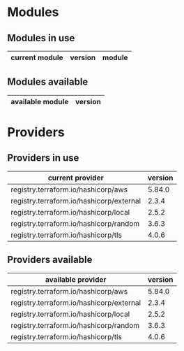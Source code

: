 # Modules

## Modules in use

current module | version | module
-------------- | ------- | ------

## Modules available

available module | version
---------------- | -------

# Providers

## Providers in use

current provider | version
---------------- | -------
registry.terraform.io/hashicorp/aws | 5.84.0
registry.terraform.io/hashicorp/external | 2.3.4
registry.terraform.io/hashicorp/local | 2.5.2
registry.terraform.io/hashicorp/random | 3.6.3
registry.terraform.io/hashicorp/tls | 4.0.6

## Providers available

available provider | version
------------------ | -------
registry.terraform.io/hashicorp/aws | 5.84.0
registry.terraform.io/hashicorp/external | 2.3.4
registry.terraform.io/hashicorp/local | 2.5.2
registry.terraform.io/hashicorp/random | 3.6.3
registry.terraform.io/hashicorp/tls | 4.0.6
